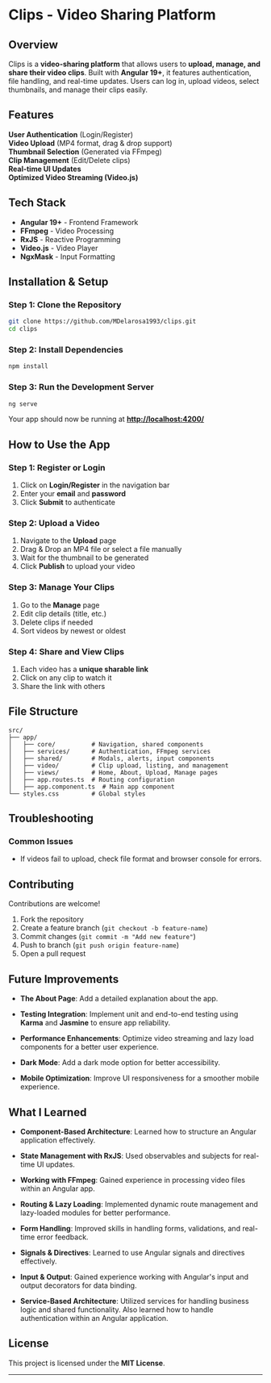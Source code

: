 # Clips - Video Sharing Platform

## Overview

Clips is a **video-sharing platform** that allows users to **upload, manage, and share their video clips**. Built with **Angular 19+**, it features authentication, file handling, and real-time updates. Users can log in, upload videos, select thumbnails, and manage their clips easily.

## Features

**User Authentication** (Login/Register)  
**Video Upload** (MP4 format, drag & drop support)  
**Thumbnail Selection** (Generated via FFmpeg)  
**Clip Management** (Edit/Delete clips)  
**Real-time UI Updates**  
**Optimized Video Streaming (Video.js)**  

## Tech Stack

- **Angular 19+** - Frontend Framework  
- **FFmpeg** - Video Processing  
- **RxJS** - Reactive Programming  
- **Video.js** - Video Player  
- **NgxMask** - Input Formatting  

## Installation & Setup

### Step 1: Clone the Repository

```sh
git clone https://github.com/MDelarosa1993/clips.git
cd clips
```

### Step 2: Install Dependencies

```sh
npm install
```

### Step 3: Run the Development Server

```sh
ng serve
```

Your app should now be running at **[http://localhost:4200/](http://localhost:4200/)**

## How to Use the App

### Step 1: Register or Login

1. Click on **Login/Register** in the navigation bar
2. Enter your **email** and **password**
3. Click **Submit** to authenticate

### Step 2: Upload a Video

1. Navigate to the **Upload** page
2. Drag & Drop an MP4 file or select a file manually
3. Wait for the thumbnail to be generated
4. Click **Publish** to upload your video

### Step 3: Manage Your Clips

1. Go to the **Manage** page
2. Edit clip details (title, etc.)
3. Delete clips if needed
4. Sort videos by newest or oldest

### Step 4: Share and View Clips

1. Each video has a **unique sharable link**
2. Click on any clip to watch it
3. Share the link with others

## File Structure

```plaintext
src/
├── app/
│   ├── core/          # Navigation, shared components
│   ├── services/      # Authentication, FFmpeg services
│   ├── shared/        # Modals, alerts, input components
│   ├── video/         # Clip upload, listing, and management
│   ├── views/         # Home, About, Upload, Manage pages
│   ├── app.routes.ts  # Routing configuration
│   ├── app.component.ts  # Main app component
└── styles.css         # Global styles
```

## Troubleshooting

### Common Issues

- If videos fail to upload, check file format and browser console for errors.

## Contributing

Contributions are welcome! 

1. Fork the repository
2. Create a feature branch (`git checkout -b feature-name`)
3. Commit changes (`git commit -m "Add new feature"`)
4. Push to branch (`git push origin feature-name`)
5. Open a pull request

## Future Improvements
- **The About Page**: Add a detailed explanation about the app.

- **Testing Integration**: Implement unit and end-to-end testing using **Karma** and **Jasmine** to ensure app reliability.

- **Performance Enhancements**: Optimize video streaming and lazy load components for a better user experience.

- **Dark Mode**: Add a dark mode option for better accessibility.

- **Mobile Optimization**: Improve UI responsiveness for a smoother mobile experience.

## What I Learned
- **Component-Based Architecture**: Learned how to structure an Angular application effectively.

- **State Management with RxJS**: Used observables and subjects for real-time UI updates.

- **Working with FFmpeg**: Gained experience in processing video files within an Angular app.

- **Routing & Lazy Loading**: Implemented dynamic route management and lazy-loaded modules for better performance.

- **Form Handling**: Improved skills in handling forms, validations, and real-time error feedback.

- **Signals & Directives**: Learned to use Angular signals and directives effectively.

- **Input & Output**: Gained experience working with Angular's input and output decorators for data binding.

- **Service-Based Architecture**: Utilized services for handling business logic and shared functionality. Also learned how to handle authentication within an Angular application.

## License

This project is licensed under the **MIT License**.

---